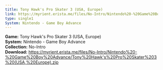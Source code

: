```yaml
---
title: Tony Hawk's Pro Skater 3 (USA, Europe)
link: https://myrient.erista.me/files/No-Intro/Nintendo%20-%20Game%20Boy%20Advance/Tony%20Hawk's%20Pro%20Skater%203%20(USA,%20Europe).zip
type: single1
System: Nintendo - Game Boy Advance
---
```

<b>Game:</b> Tony Hawk's Pro Skater 3 (USA, Europe)<br>
<b>System:</b> Nintendo - Game Boy Advance<br>
<b>Collection:</b> No-Intro<br>
<b>Download:</b> https://myrient.erista.me/files/No-Intro/Nintendo%20-%20Game%20Boy%20Advance/Tony%20Hawk's%20Pro%20Skater%203%20(USA,%20Europe).zip